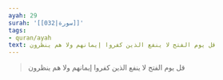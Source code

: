 ```yaml
---
ayah: 29
surah: '[[032|سورة]]'
tags:
- quran/ayah
text: قل يوم الفتح لا ينفع الذين كفروا إيمانهم ولا هم ينظرون
---
```

> قل يوم الفتح لا ينفع الذين كفروا إيمانهم ولا هم ينظرون
